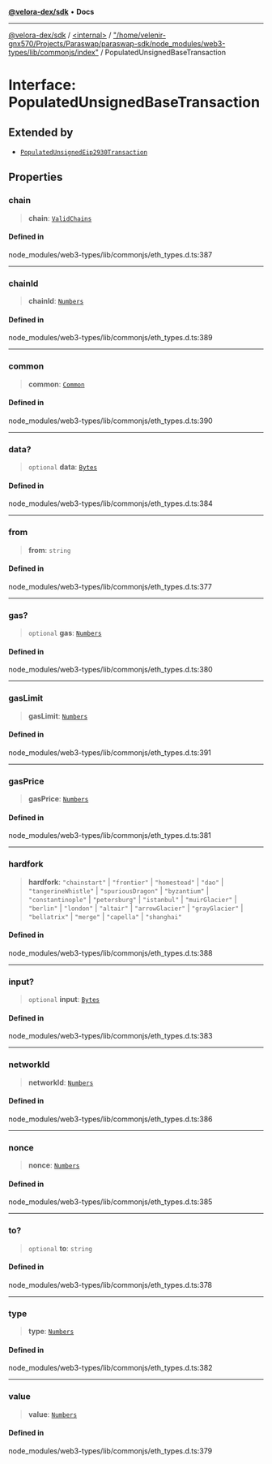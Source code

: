 [**@velora-dex/sdk**](../../../../README.md) • **Docs**

***

[@velora-dex/sdk](../../../../globals.md) / [\<internal\>](../../../README.md) / ["/home/velenir-gnx570/Projects/Paraswap/paraswap-sdk/node\_modules/web3-types/lib/commonjs/index"](../README.md) / PopulatedUnsignedBaseTransaction

# Interface: PopulatedUnsignedBaseTransaction

## Extended by

- [`PopulatedUnsignedEip2930Transaction`](PopulatedUnsignedEip2930Transaction.md)

## Properties

### chain

> **chain**: [`ValidChains`](../../../type-aliases/ValidChains.md)

#### Defined in

node\_modules/web3-types/lib/commonjs/eth\_types.d.ts:387

***

### chainId

> **chainId**: [`Numbers`](../../../type-aliases/Numbers.md)

#### Defined in

node\_modules/web3-types/lib/commonjs/eth\_types.d.ts:389

***

### common

> **common**: [`Common`](../../../interfaces/Common.md)

#### Defined in

node\_modules/web3-types/lib/commonjs/eth\_types.d.ts:390

***

### data?

> `optional` **data**: [`Bytes`](../../../type-aliases/Bytes.md)

#### Defined in

node\_modules/web3-types/lib/commonjs/eth\_types.d.ts:384

***

### from

> **from**: `string`

#### Defined in

node\_modules/web3-types/lib/commonjs/eth\_types.d.ts:377

***

### gas?

> `optional` **gas**: [`Numbers`](../../../type-aliases/Numbers.md)

#### Defined in

node\_modules/web3-types/lib/commonjs/eth\_types.d.ts:380

***

### gasLimit

> **gasLimit**: [`Numbers`](../../../type-aliases/Numbers.md)

#### Defined in

node\_modules/web3-types/lib/commonjs/eth\_types.d.ts:391

***

### gasPrice

> **gasPrice**: [`Numbers`](../../../type-aliases/Numbers.md)

#### Defined in

node\_modules/web3-types/lib/commonjs/eth\_types.d.ts:381

***

### hardfork

> **hardfork**: `"chainstart"` \| `"frontier"` \| `"homestead"` \| `"dao"` \| `"tangerineWhistle"` \| `"spuriousDragon"` \| `"byzantium"` \| `"constantinople"` \| `"petersburg"` \| `"istanbul"` \| `"muirGlacier"` \| `"berlin"` \| `"london"` \| `"altair"` \| `"arrowGlacier"` \| `"grayGlacier"` \| `"bellatrix"` \| `"merge"` \| `"capella"` \| `"shanghai"`

#### Defined in

node\_modules/web3-types/lib/commonjs/eth\_types.d.ts:388

***

### input?

> `optional` **input**: [`Bytes`](../../../type-aliases/Bytes.md)

#### Defined in

node\_modules/web3-types/lib/commonjs/eth\_types.d.ts:383

***

### networkId

> **networkId**: [`Numbers`](../../../type-aliases/Numbers.md)

#### Defined in

node\_modules/web3-types/lib/commonjs/eth\_types.d.ts:386

***

### nonce

> **nonce**: [`Numbers`](../../../type-aliases/Numbers.md)

#### Defined in

node\_modules/web3-types/lib/commonjs/eth\_types.d.ts:385

***

### to?

> `optional` **to**: `string`

#### Defined in

node\_modules/web3-types/lib/commonjs/eth\_types.d.ts:378

***

### type

> **type**: [`Numbers`](../../../type-aliases/Numbers.md)

#### Defined in

node\_modules/web3-types/lib/commonjs/eth\_types.d.ts:382

***

### value

> **value**: [`Numbers`](../../../type-aliases/Numbers.md)

#### Defined in

node\_modules/web3-types/lib/commonjs/eth\_types.d.ts:379
